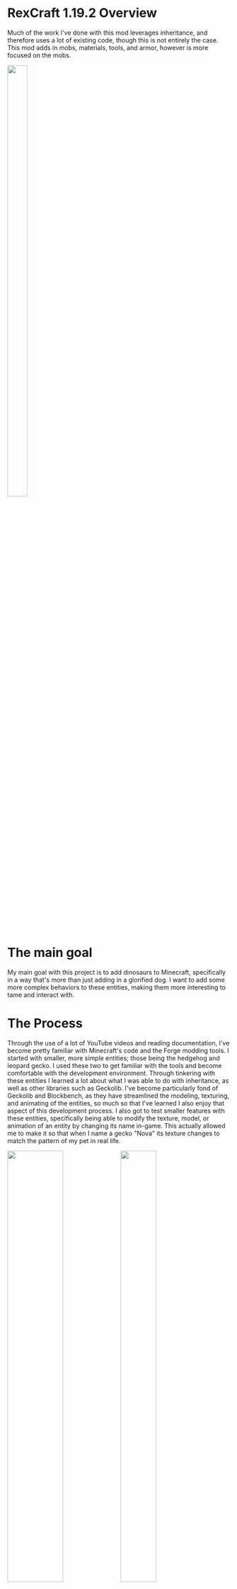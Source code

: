 # RexCraft 1.19.2 Overview 
Much of the work I've done with this mod leverages inheritance, and therefore uses a lot of existing code, though this is not entirely the case. This mod adds in mobs, materials, tools, and armor, however is more focused on the mobs.

<img src="https://github.com/JasaurusRex/RexCraft1.19.2/assets/106399510/2b911d98-037c-4d2d-adea-cb7918bc1052" width=30% height=50%>

# The main goal 
My main goal with this project is to add dinosaurs to Minecraft, specifically in a way that's more than just adding in a glorified dog. I want to add some more complex behaviors to these entities, making them more interesting to tame and interact with.    

# The Process
Through the use of a lot of YouTube videos and reading documentation, I've become pretty familiar with Minecraft's code and the Forge modding tools. I started with smaller, more simple entities; those being the hedgehog and leopard gecko. I used these two to get familiar with the tools and become comfortable with the development environment. Through tinkering with these entities I learned a lot about what I was able to do with inheritance, as well as other libraries such as Geckolib. I've become particularly fond of Geckolib and  Blockbench, as they have streamlined the modeling, texturing, and animating of the entities, so much so that I've learned I also enjoy that aspect of this development process. I also got to test smaller features with these entities, specifically being able to modify the texture, model, or animation of an entity by changing its name in-game. This actually allowed me to make it so that when I name a gecko "Nova" its texture changes to match the pattern of my pet in real life.

<img src="https://github.com/JasaurusRex/RexCraft1.19.2/assets/106399510/4d125d86-d1fa-473d-88ce-b4024e774c86" width=50% height=50%>    <img src="https://github.com/JasaurusRex/RexCraft1.19.2/assets/106399510/b9347f9b-488f-461a-a7af-ca0cd1958def" width=40% height=50%>

# The Dinosaurs
As mentioned before, my goal here is to not just add dinosaurs but to make them more interesting than just a mount or a tame. I want them to be unique, but not too complex as this is a Minecraft mod (I also want them to be balanced of course). As of right now, my plan is to have different types of tames with the dinosaurs. Some will be more useful for combat, others for transportation, and some for utility. The two dinosaurs currently in the mod show this: The Megalosaurus being more of a combat-focused mount, while the Iguanodon is better for transporting resources and defense. I also want to make their behavior more complex. I've achieved this so far by giving the current dinosaurs an "angry" mode where they are enraged, becoming faster, and sometimes doing more damage. I'd like to make more complex behaviors in the future like pack hunting and potentially herd-like behaviors. A lot of this is done by messing with the "goals" of the entities in the respective class. Most of what I've accomplished is done through leveraging inheritance and object-oriented programming, which makes use of a lot of code already in the project.

<img src="https://github.com/JasaurusRex/RexCraft1.19.2/assets/106399510/77d54d2b-5d8c-46a3-8846-6677fc8e9fd5" width=50% height=50%>

# Other Features
The materials, tools, and armor are all the same story. A good example of this is that I built the "bleed' status effect off of poison, but modified it to do what I wanted. I could then add this effect to certain weapons to make them more dynamic. I've had a lot of fun adding in different advancements, and slipping in references to the media that inspired a lot of the content in this mod. 

<img src="https://github.com/JasaurusRex/RexCraft1.19.2/assets/106399510/915b8a09-8ba8-40a8-a9ef-8afe0e01fe5e" width=15% height=50%>
<img src="https://github.com/JasaurusRex/RexCraft1.19.2/assets/106399510/d7793291-7b53-4463-8741-9c3e0420eb45" width=30% height=50%>


